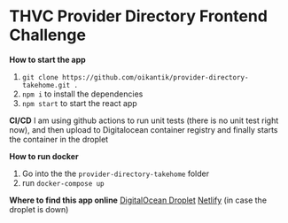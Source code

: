 # THVC Provider Directory Frontend Challenge

**How to start the app**

1. `git clone https://github.com/oikantik/provider-directory-takehome.git .`
2. `npm i` to install the dependencies
3. `npm start` to start the react app

**CI/CD**
I am using github actions to run unit tests (there is no unit test right now), and then upload to Digitalocean container registry and finally starts the container in the droplet

**How to run docker**

1. Go into the the `provider-directory-takehome` folder
2. run `docker-compose up`

**Where to find this app online**
[DigitalOcean Droplet](http://telus.nahid.codes/)
[Netlify](https://take-home-tel1.netlify.app/) (in case the droplet is down)

